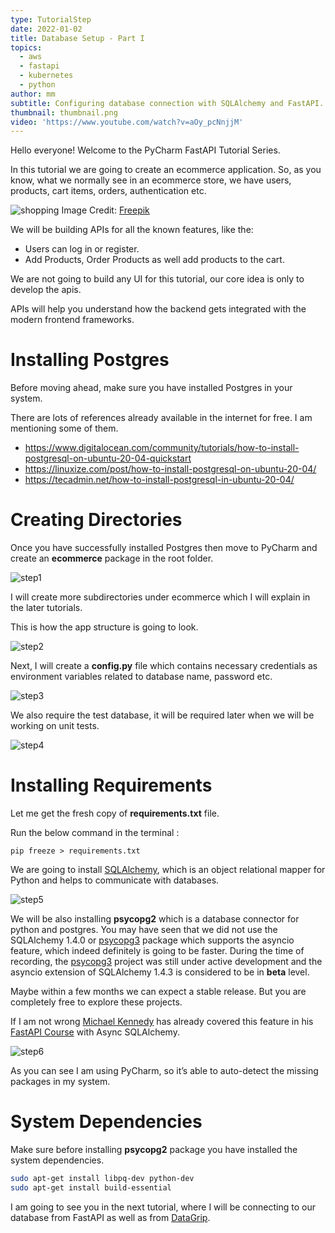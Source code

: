 ```yaml
---
type: TutorialStep
date: 2022-01-02
title: Database Setup - Part I
topics:
  - aws
  - fastapi
  - kubernetes
  - python
author: mm
subtitle: Configuring database connection with SQLAlchemy and FastAPI.
thumbnail: thumbnail.png
video: 'https://www.youtube.com/watch?v=aOy_pcNnjjM'
---
```


Hello everyone! Welcome to the PyCharm FastAPI Tutorial Series.

In this tutorial we are going to create an ecommerce application. So, as you know, what
we normally see in an ecommerce store, we have users, products, cart items, 
orders, authentication etc.

![shopping](./images/shopping.png)
Image Credit: [Freepik](https://www.freepik.com/)

We will be building APIs for all the known features, like the:

- Users can log in or register.
- Add Products, Order Products as well add products to the cart.

We are not going to build any UI for this tutorial, our core idea
is only to develop the apis.

APIs will help you understand how the backend gets
integrated with the modern frontend frameworks.

# Installing Postgres

Before moving ahead, make sure you have installed Postgres 
in your system.

There are lots of references already available in the internet for free. 
I am mentioning some of them.

- https://www.digitalocean.com/community/tutorials/how-to-install-postgresql-on-ubuntu-20-04-quickstart
- https://linuxize.com/post/how-to-install-postgresql-on-ubuntu-20-04/
- https://tecadmin.net/how-to-install-postgresql-in-ubuntu-20-04/


# Creating Directories

Once you have successfully installed Postgres then move to PyCharm and create an **ecommerce** package
in the root folder.

![step1](./steps/step1.png)

I will create more subdirectories under ecommerce which I will explain in the later tutorials.

This is how the app structure is going to look. 

![step2](./steps/step2.png)

Next, I will create a **config.py** file which contains necessary credentials as 
environment variables related to database name, password etc. 

![step3](./steps/step3.png)

We also require the test database, it will be
required later when we will be working on unit tests.

![step4](./steps/step4.png)


# Installing Requirements

Let me get the fresh copy of **requirements.txt** file. 

Run the below command in the terminal :

```
pip freeze > requirements.txt
```

We are going to install [SQLAlchemy](https://www.sqlalchemy.org/), 
which is an object relational mapper for Python and helps 
to communicate with databases.

![step5](./steps/step5.png)

We will be also installing **psycopg2** which is a database connector for python and postgres.
You may have seen that we did not use the SQLAlchemy 1.4.0 or [psycopg3](https://www.psycopg.org/psycopg3/) package 
which supports the asyncio feature, which indeed definitely is going to be faster. During 
the time of recording, the [psycopg3](https://www.psycopg.org/psycopg3/) project was still under active 
development and the asyncio extension of SQLAlchemy 1.4.3 is considered to be in **beta** level.


Maybe within a few months we can expect a stable release. But you are completely free to 
explore these projects. 

If I am not wrong [Michael Kennedy](https://twitter.com/mkennedy) has already covered this
feature in his [FastAPI Course](https://training.talkpython.fm/courses/full-html-web-applications-with-fastapi) with Async SQLAlchemy.


![step6](./steps/step6.png)

As you can see I am using PyCharm, so it’s able to auto-detect the missing packages in 
my system.

# System Dependencies

Make sure before installing **psycopg2** package you have installed the system dependencies. 

```bash
sudo apt-get install libpq-dev python-dev
sudo apt-get install build-essential
```

I am going to see you in the next tutorial, where I will be connecting to our 
database from FastAPI as well as from [DataGrip](https://www.jetbrains.com/datagrip/).





